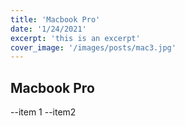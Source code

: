```yaml
---
title: 'Macbook Pro'
date: '1/24/2021'
excerpt: 'this is an excerpt'
cover_image: '/images/posts/mac3.jpg'
---
```


## Macbook Pro

--item 1
--item2